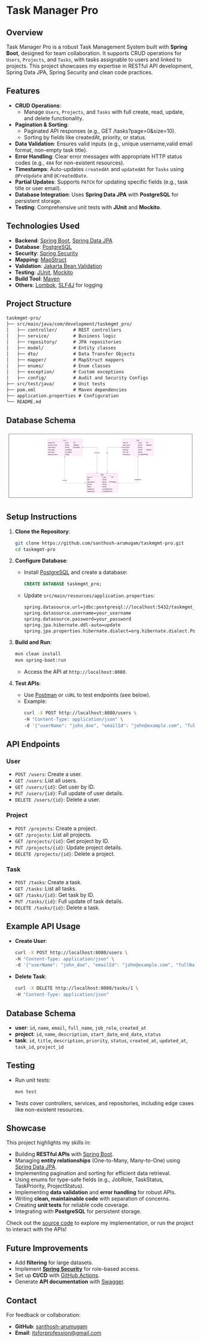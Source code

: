 # Task Manager Pro

## Overview
Task Manager Pro is a robust Task Management System built with **Spring Boot**, designed for team collaboration. It supports CRUD operations for `Users`, `Projects`, and `Tasks`, with tasks assignable to users and linked to projects. This project showcases my expertise in RESTful API development, Spring Data JPA, Spring Security and clean code practices.

## Features
- **CRUD Operations**:
  - Manage `Users`, `Projects`, and `Tasks` with full create, read, update, and delete functionality.
- **Pagination & Sorting**:
  - Paginated API responses (e.g., GET /tasks?page=0&size=10).
  - Sorting by fields like createdAt, priority, or status.
- **Data Validation**: Ensures valid inputs (e.g., unique username,valid email format, non-empty task title).
- **Error Handling**: Clear error messages with appropriate HTTP status codes (e.g., `404` for non-existent resources).
- **Timestamps**: Auto-updates `createdAt` and `updatedAt` for `Tasks` using `@PreUpdate` and `@CreatedDate`.
- **Partial Updates**: Supports `PATCH` for updating specific fields (e.g., task title or user email).
- **Database Integration**: Uses **Spring Data JPA** with **PostgreSQL** for persistent storage.
- **Testing**: Comprehensive unit tests with **JUnit** and **Mockito**.

## Technologies Used
- **Backend**: [Spring Boot](https://spring.io/projects/spring-boot), [Spring Data JPA](https://spring.io/projects/spring-data-jpa)
- **Database**: [PostgreSQL](https://www.postgresql.org/)
- **Security**: [Spring Security](https://spring.io/projects/spring-security)
- **Mapping**: [MapStruct](https://mapstruct.org/)
- **Validation**: [Jakarta Bean Validation](https://beanvalidation.org/)
- **Testing**: [JUnit](https://junit.org/junit5/), [Mockito](https://site.mockito.org/)
- **Build Tool**: [Maven](https://maven.apache.org/)
- **Others**: [Lombok](https://projectlombok.org/), [SLF4J](https://www.slf4j.org/) for logging

## Project Structure
```
taskmgmt-pro/
├── src/main/java/com/development/taskmgmt_pro/
│   ├── controller/      # REST controllers
│   ├── service/         # Business logic
│   ├── repository/      # JPA repositories
│   ├── model/           # Entity classes
│   ├── dto/             # Data Transfer Objects
│   ├── mapper/          # MapStruct mappers
│   ├── enums/           # Enum classes
│   ├── exception/       # Custom exceptions
│   ├── config/          # Audit and Security Configs
├── src/test/java/       # Unit tests
├── pom.xml              # Maven dependencies
├── application.properties # Configuration
└── README.md
```
## Database Schema
![Taskmgmt-pro ER Diagram](docs/taskmgmt-pro-erd.png)

## Setup Instructions
1. **Clone the Repository**:
   ```bash
   git clone https://github.com/santhosh-arumugam/taskmgmt-pro.git
   cd taskmgmt-pro
   ```

2. **Configure Database**:
   - Install [PostgreSQL](https://www.postgresql.org/download/) and create a database:
     ```sql
     CREATE DATABASE taskmgmt_pro;
     ```
   - Update `src/main/resources/application.properties`:
     ```properties
     spring.datasource.url=jdbc:postgresql://localhost:5432/taskmgmt_pro
     spring.datasource.username=your_username
     spring.datasource.password=your_password
     spring.jpa.hibernate.ddl-auto=update
     spring.jpa.properties.hibernate.dialect=org.hibernate.dialect.PostgreSQLDialect
     ```

3. **Build and Run**:
   ```bash
   mvn clean install
   mvn spring-boot:run
   ```
   - Access the API at `http://localhost:8080`.

4. **Test APIs**:
   - Use [Postman](https://www.postman.com/) or `cURL` to test endpoints (see below).
   - Example:
     ```bash
     curl -X POST http://localhost:8080/users \
     -H "Content-Type: application/json" \
     -d '{"userName": "john_doe", "emailId": "john@example.com", "fullName": "John Doe", "jobRole": "DEVELOPER"}'
     ```

## API Endpoints

### User
- `POST /users`: Create a user.
- `GET /users`: List all users.
- `GET /users/{id}`: Get user by ID.
- `PUT /users/{id}`: Full update of user details.
- `DELETE /users/{id}`: Delete a user.

### Project
- `POST /projects`: Create a project.
- `GET /projects`: List all projects.
- `GET /projects/{id}`: Get project by ID.
- `PUT /projects/{id}`: Update project details.
- `DELETE /projects/{id}`: Delete a project.

### Task
- `POST /tasks`: Create a task.
- `GET /tasks`: List all tasks.
- `GET /tasks/{id}`: Get task by ID.
- `PUT /tasks/{id}`: Full update of task details.
- `DELETE /tasks/{id}`: Delete a task.

## Example API Usage
- **Create User**:
  ```bash
  curl -X POST http://localhost:8080/users \
  -H "Content-Type: application/json" \
  -d '{"userName": "john_doe", "emailId": "john@example.com", "fullName": "John Doe", "jobRole": "DEVELOPER"}'
  ```
- **Delete Task**:
  ```bash
  curl -X DELETE http://localhost:8080/tasks/1 \
  -H "Content-Type: application/json"
  ```

## Database Schema
- **user**: `id`, `name`, `email`, `full_name`, `job_role`, `created_at`
- **project**: `id`, `name`, `description`, `start_date`, `end_date`, `status`
- **task**: `id`, `title`, `description`, `priority`, `status`, `created_at`, `updated_at`, `task_id`, `project_id`

## Testing
- Run unit tests:
  ```bash
  mvn test
  ```
- Tests cover controllers, services, and repositories, including edge cases like non-existent resources.

## Showcase
This project highlights my skills in:
- Building **RESTful APIs** with [Spring Boot](https://spring.io/projects/spring-boot).
- Managing **entity relationships** (One-to-Many, Many-to-One) using [Spring Data JPA](https://spring.io/projects/spring-data-jpa).
- Implementing pagination and sorting for efficient data retrieval.
- Using enums for type-safe fields (e.g., JobRole, TaskStatus, TaskPriority, ProjectStatus).
- Implementing **data validation** and **error handling** for robust APIs.
- Writing **clean, maintainable code** with separation of concerns.
- Creating **unit tests** for reliable code coverage.
- Integrating with **PostgreSQL** for persistent storage.

Check out the [source code](https://github.com/santhosh-arumugam/taskmgmt-pro) to explore my implementation, or run the project to interact with the APIs!

## Future Improvements
- Add **filtering** for large datasets.
- Implement **[Spring Security](https://spring.io/projects/spring-security)** for role-based access.
- Set up **CI/CD** with [GitHub Actions](https://github.com/features/actions).
- Generate **API documentation** with [Swagger](https://swagger.io/).

## Contact
For feedback or collaboration:
- **GitHub**: [santhosh-arumugam](https://github.com/santhosh-arumugam)
- **Email**: itsforprofession@gmail.com